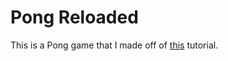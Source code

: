 <h1>Pong Reloaded</h1>
This is a Pong game that I made off of <a href="http://www.youtube.com/watch?v=E-CJYELJa88">this</a> tutorial.
